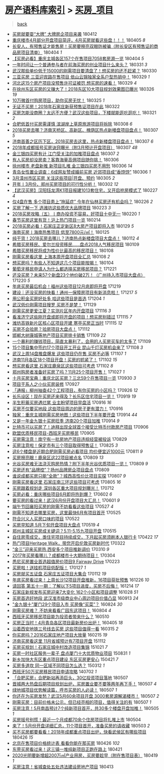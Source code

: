 [房产语料库索引](../../README.md)  > [买房_项目](买房_项目.md)
====
> [back](../README.md)

- [买房就要耍“大牌” 大牌房企项目来袭](http://jkwz.applinzi.com/ittc/7091112811537368071.html#%E4%B9%B0%E6%88%BF%E5%B0%B1%E8%A6%81%E8%80%8D%E2%80%9C%E5%A4%A7%E7%89%8C%E2%80%9D+%E5%A4%A7%E7%89%8C%E6%88%BF%E4%BC%81%E9%A1%B9%E7%9B%AE%E6%9D%A5%E8%A2%AD) 180412  
- [重庆楼市4月部分开盘项目简评，4月买房就看这些盘！！！](http://jkwz.applinzi.com/ittc/7088194330412188688.html#%E9%87%8D%E5%BA%86%E6%A5%BC%E5%B8%824%E6%9C%88%E9%83%A8%E5%88%86%E5%BC%80%E7%9B%98%E9%A1%B9%E7%9B%AE%E7%AE%80%E8%AF%84%EF%BC%8C4%E6%9C%88%E4%B9%B0%E6%88%BF%E5%B0%B1%E7%9C%8B%E8%BF%99%E4%BA%9B%E7%9B%98%EF%BC%81%EF%BC%81%EF%BC%81) 180405 *8* 
- [长安人，有预售证才能售房！买房要擦亮双眼防被骗（附长安区有预售证的商品房项目清单）](http://jkwz.applinzi.com/ittc/7088210802513544203.html#%E9%95%BF%E5%AE%89%E4%BA%BA%EF%BC%8C%E6%9C%89%E9%A2%84%E5%94%AE%E8%AF%81%E6%89%8D%E8%83%BD%E5%94%AE%E6%88%BF%EF%BC%81%E4%B9%B0%E6%88%BF%E8%A6%81%E6%93%A6%E4%BA%AE%E5%8F%8C%E7%9C%BC%E9%98%B2%E8%A2%AB%E9%AA%97%EF%BC%88%E9%99%84%E9%95%BF%E5%AE%89%E5%8C%BA%E6%9C%89%E9%A2%84%E5%94%AE%E8%AF%81%E7%9A%84%E5%95%86%E5%93%81%E6%88%BF%E9%A1%B9%E7%9B%AE%E6%B8%85%E5%8D%95%EF%BC%89) 180404 *1* 
- [【买房必看】重庆主城各区157个在售项目7058套房源一览](http://jkwz.applinzi.com/ittc/7088129316569482257.html#%E3%80%90%E4%B9%B0%E6%88%BF%E5%BF%85%E7%9C%8B%E3%80%91%E9%87%8D%E5%BA%86%E4%B8%BB%E5%9F%8E%E5%90%84%E5%8C%BA157%E4%B8%AA%E5%9C%A8%E5%94%AE%E9%A1%B9%E7%9B%AE7058%E5%A5%97%E6%88%BF%E6%BA%90%E4%B8%80%E8%A7%88) 180404 *5* 
- [一年时间让一个普通参与者在前海买房的创业项目什么来头？](http://jkwz.applinzi.com/ittc/7086736164595958794.html#%E4%B8%80%E5%B9%B4%E6%97%B6%E9%97%B4%E8%AE%A9%E4%B8%80%E4%B8%AA%E6%99%AE%E9%80%9A%E5%8F%82%E4%B8%8E%E8%80%85%E5%9C%A8%E5%89%8D%E6%B5%B7%E4%B9%B0%E6%88%BF%E7%9A%84%E5%88%9B%E4%B8%9A%E9%A1%B9%E7%9B%AE%E4%BB%80%E4%B9%88%E6%9D%A5%E5%A4%B4%EF%BC%9F) 180331 *3* 
- [武汉那些单价低于15000的刚需项目要清盘了！想买房的还不赶紧？](http://jkwz.applinzi.com/ittc/7086215783829210122.html#%E6%AD%A6%E6%B1%89%E9%82%A3%E4%BA%9B%E5%8D%95%E4%BB%B7%E4%BD%8E%E4%BA%8E15000%E7%9A%84%E5%88%9A%E9%9C%80%E9%A1%B9%E7%9B%AE%E8%A6%81%E6%B8%85%E7%9B%98%E4%BA%86%EF%BC%81%E6%83%B3%E4%B9%B0%E6%88%BF%E7%9A%84%E8%BF%98%E4%B8%8D%E8%B5%B6%E7%B4%A7%EF%BC%9F) 180330  
- [三亚买房 三亚迎宾路在售项目 依山云锦独家全系户型热销中！](http://jkwz.applinzi.com/ittc/7085905212961457162.html#%E4%B8%89%E4%BA%9A%E4%B9%B0%E6%88%BF+%E4%B8%89%E4%BA%9A%E8%BF%8E%E5%AE%BE%E8%B7%AF%E5%9C%A8%E5%94%AE%E9%A1%B9%E7%9B%AE+%E4%BE%9D%E5%B1%B1%E4%BA%91%E9%94%A6%E7%8B%AC%E5%AE%B6%E5%85%A8%E7%B3%BB%E6%88%B7%E5%9E%8B%E7%83%AD%E9%94%80%E4%B8%AD%EF%BC%81) 180329 *1* 
- [河北这15个房产项目没预售许可证被罚 想买房的速看！](http://jkwz.applinzi.com/ittc/7085863727482274823.html#%E6%B2%B3%E5%8C%97%E8%BF%9915%E4%B8%AA%E6%88%BF%E4%BA%A7%E9%A1%B9%E7%9B%AE%E6%B2%A1%E9%A2%84%E5%94%AE%E8%AE%B8%E5%8F%AF%E8%AF%81%E8%A2%AB%E7%BD%9A+%E6%83%B3%E4%B9%B0%E6%88%BF%E7%9A%84%E9%80%9F%E7%9C%8B%EF%BC%81) 180329 *4* 
- [在徐州东区买房的又赚大了！2018东区10大项目规划效果图已曝光](http://jkwz.applinzi.com/ittc/7084866935655498768.html#%E5%9C%A8%E5%BE%90%E5%B7%9E%E4%B8%9C%E5%8C%BA%E4%B9%B0%E6%88%BF%E7%9A%84%E5%8F%88%E8%B5%9A%E5%A4%A7%E4%BA%86%EF%BC%812018%E4%B8%9C%E5%8C%BA10%E5%A4%A7%E9%A1%B9%E7%9B%AE%E8%A7%84%E5%88%92%E6%95%88%E6%9E%9C%E5%9B%BE%E5%B7%B2%E6%9B%9D%E5%85%89) 180326 *19* 
- [10万微首付购房项目，助你买房无忧！](http://jkwz.applinzi.com/ittc/7084485387357783046.html#10%E4%B8%87%E5%BE%AE%E9%A6%96%E4%BB%98%E8%B4%AD%E6%88%BF%E9%A1%B9%E7%9B%AE%EF%BC%8C%E5%8A%A9%E4%BD%A0%E4%B9%B0%E6%88%BF%E6%97%A0%E5%BF%A7%EF%BC%81) 180325 *1* 
- [无证不买房！2018年石家庄新获预售证项目在此](http://jkwz.applinzi.com/ittc/7083289881654854662.html#%E6%97%A0%E8%AF%81%E4%B8%8D%E4%B9%B0%E6%88%BF%EF%BC%812018%E5%B9%B4%E7%9F%B3%E5%AE%B6%E5%BA%84%E6%96%B0%E8%8E%B7%E9%A2%84%E5%94%AE%E8%AF%81%E9%A1%B9%E7%9B%AE%E5%9C%A8%E6%AD%A4) 180322  
- [买房怎能没商圈？太远不方便？武汉这些项目，下楼就能逛吃逛吃！](http://jkwz.applinzi.com/ittc/7082874680774231051.html#%E4%B9%B0%E6%88%BF%E6%80%8E%E8%83%BD%E6%B2%A1%E5%95%86%E5%9C%88%EF%BC%9F%E5%A4%AA%E8%BF%9C%E4%B8%8D%E6%96%B9%E4%BE%BF%EF%BC%9F%E6%AD%A6%E6%B1%89%E8%BF%99%E4%BA%9B%E9%A1%B9%E7%9B%AE%EF%BC%8C%E4%B8%8B%E6%A5%BC%E5%B0%B1%E8%83%BD%E9%80%9B%E5%90%83%E9%80%9B%E5%90%83%EF%BC%81) 180321 *2* 
- [合肥低首付买房需谨慎  滨湖岸上草原旅游项目将拆除](http://jkwz.applinzi.com/ittc/7078035830096790539.html#%E5%90%88%E8%82%A5%E4%BD%8E%E9%A6%96%E4%BB%98%E4%B9%B0%E6%88%BF%E9%9C%80%E8%B0%A8%E6%85%8E++%E6%BB%A8%E6%B9%96%E5%B2%B8%E4%B8%8A%E8%8D%89%E5%8E%9F%E6%97%85%E6%B8%B8%E9%A1%B9%E7%9B%AE%E5%B0%86%E6%8B%86%E9%99%A4) 180308 *6* 
- [2018买房去哪？济南天桥区、高新区、槐荫区热点新楼盘项目盘点！](http://jkwz.applinzi.com/ittc/7077867932363523078.html#2018%E4%B9%B0%E6%88%BF%E5%8E%BB%E5%93%AA%EF%BC%9F%E6%B5%8E%E5%8D%97%E5%A4%A9%E6%A1%A5%E5%8C%BA%E3%80%81%E9%AB%98%E6%96%B0%E5%8C%BA%E3%80%81%E6%A7%90%E8%8D%AB%E5%8C%BA%E7%83%AD%E7%82%B9%E6%96%B0%E6%A5%BC%E7%9B%98%E9%A1%B9%E7%9B%AE%E7%9B%98%E7%82%B9%EF%BC%81) 180307 *5* 
- [济南首善之区历下区，2018买房去这里，热点新楼盘项目盘点！](http://jkwz.applinzi.com/ittc/7077860208384934919.html#%E6%B5%8E%E5%8D%97%E9%A6%96%E5%96%84%E4%B9%8B%E5%8C%BA%E5%8E%86%E4%B8%8B%E5%8C%BA%EF%BC%8C2018%E4%B9%B0%E6%88%BF%E5%8E%BB%E8%BF%99%E9%87%8C%EF%BC%8C%E7%83%AD%E7%82%B9%E6%96%B0%E6%A5%BC%E7%9B%98%E9%A1%B9%E7%9B%AE%E7%9B%98%E7%82%B9%EF%BC%81) 180307 *6* 
- [2018年成都摇号买房诀窍曝光（附3月预计开盘项目）](http://jkwz.applinzi.com/ittc/7077656185006457863.html#2018%E5%B9%B4%E6%88%90%E9%83%BD%E6%91%87%E5%8F%B7%E4%B9%B0%E6%88%BF%E8%AF%80%E7%AA%8D%E6%9B%9D%E5%85%89%EF%BC%88%E9%99%843%E6%9C%88%E9%A2%84%E8%AE%A1%E5%BC%80%E7%9B%98%E9%A1%B9%E7%9B%AE%EF%BC%89) 180307 *48* 
- [金三银四买房有计 江门受关注的加推项目盘点](http://jkwz.applinzi.com/ittc/7077656829872309255.html#%E9%87%91%E4%B8%89%E9%93%B6%E5%9B%9B%E4%B9%B0%E6%88%BF%E6%9C%89%E8%AE%A1+%E6%B1%9F%E9%97%A8%E5%8F%97%E5%85%B3%E6%B3%A8%E7%9A%84%E5%8A%A0%E6%8E%A8%E9%A1%B9%E7%9B%AE%E7%9B%98%E7%82%B9) 180307 *2* 
- [有人买房却没房卖？客靠海量高佣项目随你挑！](http://jkwz.applinzi.com/ittc/7077384937345123338.html#%E6%9C%89%E4%BA%BA%E4%B9%B0%E6%88%BF%E5%8D%B4%E6%B2%A1%E6%88%BF%E5%8D%96%EF%BC%9F%E5%AE%A2%E9%9D%A0%E6%B5%B7%E9%87%8F%E9%AB%98%E4%BD%A3%E9%A1%B9%E7%9B%AE%E9%9A%8F%E4%BD%A0%E6%8C%91%EF%BC%81) 180306  
- [徐州楼市 老盘新推 新项目扎堆 金三银四买房不用愁](http://jkwz.applinzi.com/ittc/7077362532631446545.html#%E5%BE%90%E5%B7%9E%E6%A5%BC%E5%B8%82+%E8%80%81%E7%9B%98%E6%96%B0%E6%8E%A8+%E6%96%B0%E9%A1%B9%E7%9B%AE%E6%89%8E%E5%A0%86+%E9%87%91%E4%B8%89%E9%93%B6%E5%9B%9B%E4%B9%B0%E6%88%BF%E4%B8%8D%E7%94%A8%E6%84%81) 180306 *14* 
- [青岛女性置业调查：6成网友赞成婚前买房 近郊项目成“香饽饽”](http://jkwz.applinzi.com/ittc/7077355689075016710.html#%E9%9D%92%E5%B2%9B%E5%A5%B3%E6%80%A7%E7%BD%AE%E4%B8%9A%E8%B0%83%E6%9F%A5%EF%BC%9A6%E6%88%90%E7%BD%91%E5%8F%8B%E8%B5%9E%E6%88%90%E5%A9%9A%E5%89%8D%E4%B9%B0%E6%88%BF+%E8%BF%91%E9%83%8A%E9%A1%B9%E7%9B%AE%E6%88%90%E2%80%9C%E9%A6%99%E9%A5%BD%E9%A5%BD%E2%80%9D) 180306 *1* 
- [3月漳州市区买房 关注这些项目|开盘、预约](http://jkwz.applinzi.com/ittc/7077063513862571025.html#3%E6%9C%88%E6%BC%B3%E5%B7%9E%E5%B8%82%E5%8C%BA%E4%B9%B0%E6%88%BF+%E5%85%B3%E6%B3%A8%E8%BF%99%E4%BA%9B%E9%A1%B9%E7%9B%AE%7C%E5%BC%80%E7%9B%98%E3%80%81%E9%A2%84%E7%BA%A6) 180305 *2* 
- [开年丨3月份，郑州买房项目的可行性分析！](http://jkwz.applinzi.com/ittc/7075886871291102219.html#%E5%BC%80%E5%B9%B4%E4%B8%A83%E6%9C%88%E4%BB%BD%EF%BC%8C%E9%83%91%E5%B7%9E%E4%B9%B0%E6%88%BF%E9%A1%B9%E7%9B%AE%E7%9A%84%E5%8F%AF%E8%A1%8C%E6%80%A7%E5%88%86%E6%9E%90%EF%BC%81) 180302 *12* 
- [【武汉买房】汉阳钰龙湾K1项目报建1013套住宅，又开启抢房模式了](http://jkwz.applinzi.com/ittc/7074706099435734026.html#%E3%80%90%E6%AD%A6%E6%B1%89%E4%B9%B0%E6%88%BF%E3%80%91%E6%B1%89%E9%98%B3%E9%92%B0%E9%BE%99%E6%B9%BEK1%E9%A1%B9%E7%9B%AE%E6%8A%A5%E5%BB%BA1013%E5%A5%97%E4%BD%8F%E5%AE%85%EF%BC%8C%E5%8F%88%E5%BC%80%E5%90%AF%E6%8A%A2%E6%88%BF%E6%A8%A1%E5%BC%8F%E4%BA%86) 180227 *4* 
- [仅4盘在售 多个项目患上“拖延症”  今年在仙林买房还有机会吗？](http://jkwz.applinzi.com/ittc/7074388393339651082.html#%E4%BB%854%E7%9B%98%E5%9C%A8%E5%94%AE+%E5%A4%9A%E4%B8%AA%E9%A1%B9%E7%9B%AE%E6%82%A3%E4%B8%8A%E2%80%9C%E6%8B%96%E5%BB%B6%E7%97%87%E2%80%9D++%E4%BB%8A%E5%B9%B4%E5%9C%A8%E4%BB%99%E6%9E%97%E4%B9%B0%E6%88%BF%E8%BF%98%E6%9C%89%E6%9C%BA%E4%BC%9A%E5%90%97%EF%BC%9F) 180226 *2* 
- [买房了解一下 选潍坊这些质优大品牌项目](http://jkwz.applinzi.com/ittc/7073213149312713744.html#%E4%B9%B0%E6%88%BF%E4%BA%86%E8%A7%A3%E4%B8%80%E4%B8%8B+%E9%80%89%E6%BD%8D%E5%9D%8A%E8%BF%99%E4%BA%9B%E8%B4%A8%E4%BC%98%E5%A4%A7%E5%93%81%E7%89%8C%E9%A1%B9%E7%9B%AE) 180223 *3* 
- [2018买房攻略（五）丨商办投资不容易，好项目十中无一](http://jkwz.applinzi.com/ittc/7072107608695899153.html#2018%E4%B9%B0%E6%88%BF%E6%94%BB%E7%95%A5%EF%BC%88%E4%BA%94%EF%BC%89%E4%B8%A8%E5%95%86%E5%8A%9E%E6%8A%95%E8%B5%84%E4%B8%8D%E5%AE%B9%E6%98%93%EF%BC%8C%E5%A5%BD%E9%A1%B9%E7%9B%AE%E5%8D%81%E4%B8%AD%E6%97%A0%E4%B8%80) 180220 *1* 
- [春节买房这里有货！沪上热门项目一览](http://jkwz.applinzi.com/ittc/7069859576487085063.html#%E6%98%A5%E8%8A%82%E4%B9%B0%E6%88%BF%E8%BF%99%E9%87%8C%E6%9C%89%E8%B4%A7%EF%BC%81%E6%B2%AA%E4%B8%8A%E7%83%AD%E9%97%A8%E9%A1%B9%E7%9B%AE%E4%B8%80%E8%A7%88) 180214  
- [2018买房必看！石家庄正定新区8大房产项目即将入市](http://jkwz.applinzi.com/ittc/7064023277398131719.html#2018%E4%B9%B0%E6%88%BF%E5%BF%85%E7%9C%8B%EF%BC%81%E7%9F%B3%E5%AE%B6%E5%BA%84%E6%AD%A3%E5%AE%9A%E6%96%B0%E5%8C%BA8%E5%A4%A7%E6%88%BF%E4%BA%A7%E9%A1%B9%E7%9B%AE%E5%8D%B3%E5%B0%86%E5%85%A5%E5%B8%82) 180129 *5* 
- [海南买房丨海南热售项目 低至7800元/㎡！](http://jkwz.applinzi.com/ittc/7062538735617311754.html#%E6%B5%B7%E5%8D%97%E4%B9%B0%E6%88%BF%E4%B8%A8%E6%B5%B7%E5%8D%97%E7%83%AD%E5%94%AE%E9%A1%B9%E7%9B%AE+%E4%BD%8E%E8%87%B37800%E5%85%83%2F%E3%8E%A1%EF%BC%81) 180125  
- [纯干货！2018买房去哪儿？济南热点新楼盘项目大盘点！](http://jkwz.applinzi.com/ittc/7057631661829653520.html#%E7%BA%AF%E5%B9%B2%E8%B4%A7%EF%BC%812018%E4%B9%B0%E6%88%BF%E5%8E%BB%E5%93%AA%E5%84%BF%EF%BC%9F%E6%B5%8E%E5%8D%97%E7%83%AD%E7%82%B9%E6%96%B0%E6%A5%BC%E7%9B%98%E9%A1%B9%E7%9B%AE%E5%A4%A7%E7%9B%98%E7%82%B9%EF%BC%81) 180112 *4* 
- [希腊买房移民、爱尔兰投资移民……盘点2018人气移民项目](http://jkwz.applinzi.com/ittc/7056513507686614022.html#%E5%B8%8C%E8%85%8A%E4%B9%B0%E6%88%BF%E7%A7%BB%E6%B0%91%E3%80%81%E7%88%B1%E5%B0%94%E5%85%B0%E6%8A%95%E8%B5%84%E7%A7%BB%E6%B0%91%E2%80%A6%E2%80%A6%E7%9B%98%E7%82%B92018%E4%BA%BA%E6%B0%94%E7%A7%BB%E6%B0%91%E9%A1%B9%E7%9B%AE) 180109  
- [希腊买房移民将成为性价比最高的移民项目！](http://jkwz.applinzi.com/ittc/7056266426749289482.html#%E5%B8%8C%E8%85%8A%E4%B9%B0%E6%88%BF%E7%A7%BB%E6%B0%91%E5%B0%86%E6%88%90%E4%B8%BA%E6%80%A7%E4%BB%B7%E6%AF%94%E6%9C%80%E9%AB%98%E7%9A%84%E7%A7%BB%E6%B0%91%E9%A1%B9%E7%9B%AE%EF%BC%81) 180108  
- [刚需买房看这里 上海本周开盘项目全汇总](http://jkwz.applinzi.com/ittc/7056245081944622096.html#%E5%88%9A%E9%9C%80%E4%B9%B0%E6%88%BF%E7%9C%8B%E8%BF%99%E9%87%8C+%E4%B8%8A%E6%B5%B7%E6%9C%AC%E5%91%A8%E5%BC%80%E7%9B%98%E9%A1%B9%E7%9B%AE%E5%85%A8%E6%B1%87%E6%80%BB) 180108 *2* 
- [想买房吗？有些人不知道这几个项目能按揭！](http://jkwz.applinzi.com/ittc/7054688429881689105.html#%E6%83%B3%E4%B9%B0%E6%88%BF%E5%90%97%EF%BC%9F%E6%9C%89%E4%BA%9B%E4%BA%BA%E4%B8%8D%E7%9F%A5%E9%81%93%E8%BF%99%E5%87%A0%E4%B8%AA%E9%A1%B9%E7%9B%AE%E8%83%BD%E6%8C%89%E6%8F%AD%EF%BC%81) 180104  
- [葡萄牙移民申请人为什么都选择买房移民项目？](http://jkwz.applinzi.com/ittc/7049588590227489808.html#%E8%91%A1%E8%90%84%E7%89%99%E7%A7%BB%E6%B0%91%E7%94%B3%E8%AF%B7%E4%BA%BA%E4%B8%BA%E4%BB%80%E4%B9%88%E9%83%BD%E9%80%89%E6%8B%A9%E4%B9%B0%E6%88%BF%E7%A7%BB%E6%B0%91%E9%A1%B9%E7%9B%AE%EF%BC%9F) 171221  
- [还没买房？未来57个新盘23个地价破2万！（广州待入市项目大盘点）](http://jkwz.applinzi.com/ittc/7049089998857438224.html#%E8%BF%98%E6%B2%A1%E4%B9%B0%E6%88%BF%EF%BC%9F%E6%9C%AA%E6%9D%A557%E4%B8%AA%E6%96%B0%E7%9B%9823%E4%B8%AA%E5%9C%B0%E4%BB%B7%E7%A0%B42%E4%B8%87%EF%BC%81%EF%BC%88%E5%B9%BF%E5%B7%9E%E5%BE%85%E5%85%A5%E5%B8%82%E9%A1%B9%E7%9B%AE%E5%A4%A7%E7%9B%98%E7%82%B9%EF%BC%89) 171220 *5* 
- [年底买房最后机会！福州这些项目12月底即将开盘](http://jkwz.applinzi.com/ittc/7048837730501395473.html#%E5%B9%B4%E5%BA%95%E4%B9%B0%E6%88%BF%E6%9C%80%E5%90%8E%E6%9C%BA%E4%BC%9A%EF%BC%81%E7%A6%8F%E5%B7%9E%E8%BF%99%E4%BA%9B%E9%A1%B9%E7%9B%AE12%E6%9C%88%E5%BA%95%E5%8D%B3%E5%B0%86%E5%BC%80%E7%9B%98) 171219  
- [建设｜还没买房的快看！通州一保障房项目有新消息啦！](http://jkwz.applinzi.com/ittc/7048151728153691153.html#%E5%BB%BA%E8%AE%BE%EF%BD%9C%E8%BF%98%E6%B2%A1%E4%B9%B0%E6%88%BF%E7%9A%84%E5%BF%AB%E7%9C%8B%EF%BC%81%E9%80%9A%E5%B7%9E%E4%B8%80%E4%BF%9D%E9%9A%9C%E6%88%BF%E9%A1%B9%E7%9B%AE%E6%9C%89%E6%96%B0%E6%B6%88%E6%81%AF%E5%95%A6%EF%BC%81) 171217 *5* 
- [用公积金买房好处多 哈这些项目是首选](http://jkwz.applinzi.com/ittc/7043017413971411985.html#%E7%94%A8%E5%85%AC%E7%A7%AF%E9%87%91%E4%B9%B0%E6%88%BF%E5%A5%BD%E5%A4%84%E5%A4%9A+%E5%93%88%E8%BF%99%E4%BA%9B%E9%A1%B9%E7%9B%AE%E6%98%AF%E9%A6%96%E9%80%89) 171204 *1* 
- [武汉低价刚需项目搜罗 买房不是梦！](http://jkwz.applinzi.com/ittc/7041295411275367441.html#%E6%AD%A6%E6%B1%89%E4%BD%8E%E4%BB%B7%E5%88%9A%E9%9C%80%E9%A1%B9%E7%9B%AE%E6%90%9C%E7%BD%97+%E4%B9%B0%E6%88%BF%E4%B8%8D%E6%98%AF%E6%A2%A6%EF%BC%81) 171129  
- [刚需买房更爱江夏？实测片区年内开盘项目](http://jkwz.applinzi.com/ittc/7036508723420333072.html#%E5%88%9A%E9%9C%80%E4%B9%B0%E6%88%BF%E6%9B%B4%E7%88%B1%E6%B1%9F%E5%A4%8F%EF%BC%9F%E5%AE%9E%E6%B5%8B%E7%89%87%E5%8C%BA%E5%B9%B4%E5%86%85%E5%BC%80%E7%9B%98%E9%A1%B9%E7%9B%AE) 171116 *3* 
- [看准济宁这些刚开盘或即将开盘的项目！想买房别错过](http://jkwz.applinzi.com/ittc/7036192700645245969.html#%E7%9C%8B%E5%87%86%E6%B5%8E%E5%AE%81%E8%BF%99%E4%BA%9B%E5%88%9A%E5%BC%80%E7%9B%98%E6%88%96%E5%8D%B3%E5%B0%86%E5%BC%80%E7%9B%98%E7%9A%84%E9%A1%B9%E7%9B%AE%EF%BC%81%E6%83%B3%E4%B9%B0%E6%88%BF%E5%88%AB%E9%94%99%E8%BF%87) 171115 *7* 
- [潍坊高铁新片区核心区项目开建 寒亭买房正当时](http://jkwz.applinzi.com/ittc/7035974793462023185.html#%E6%BD%8D%E5%9D%8A%E9%AB%98%E9%93%81%E6%96%B0%E7%89%87%E5%8C%BA%E6%A0%B8%E5%BF%83%E5%8C%BA%E9%A1%B9%E7%9B%AE%E5%BC%80%E5%BB%BA+%E5%AF%92%E4%BA%AD%E4%B9%B0%E6%88%BF%E6%AD%A3%E5%BD%93%E6%97%B6) 171115 *12* 
- [买房不会验房？验房项目大盘点！](http://jkwz.applinzi.com/ittc/7035173502615815184.html#%E4%B9%B0%E6%88%BF%E4%B8%8D%E4%BC%9A%E9%AA%8C%E6%88%BF%EF%BC%9F%E9%AA%8C%E6%88%BF%E9%A1%B9%E7%9B%AE%E5%A4%A7%E7%9B%98%E7%82%B9%EF%BC%81) 171112  
- [邯郸大树康城等地产项目买房排卡销售](http://jkwz.applinzi.com/ittc/7034013313543963664.html#%E9%82%AF%E9%83%B8%E5%A4%A7%E6%A0%91%E5%BA%B7%E5%9F%8E%E7%AD%89%E5%9C%B0%E4%BA%A7%E9%A1%B9%E7%9B%AE%E4%B9%B0%E6%88%BF%E6%8E%92%E5%8D%A1%E9%94%80%E5%94%AE) 171109 *22* 
- [一个暴利的赚钱项目，简直太暴利了，会用的人买房买车的太多了](http://jkwz.applinzi.com/ittc/7033878360298619920.html#%E4%B8%80%E4%B8%AA%E6%9A%B4%E5%88%A9%E7%9A%84%E8%B5%9A%E9%92%B1%E9%A1%B9%E7%9B%AE%EF%BC%8C%E7%AE%80%E7%9B%B4%E5%A4%AA%E6%9A%B4%E5%88%A9%E4%BA%86%EF%BC%8C%E4%BC%9A%E7%94%A8%E7%9A%84%E4%BA%BA%E4%B9%B0%E6%88%BF%E4%B9%B0%E8%BD%A6%E7%9A%84%E5%A4%AA%E5%A4%9A%E4%BA%86) 171109  
- [15个项目集中签约17个项目开工开业 昆山千灯买房机会来了](http://jkwz.applinzi.com/ittc/7033509983436669968.html#15%E4%B8%AA%E9%A1%B9%E7%9B%AE%E9%9B%86%E4%B8%AD%E7%AD%BE%E7%BA%A617%E4%B8%AA%E9%A1%B9%E7%9B%AE%E5%BC%80%E5%B7%A5%E5%BC%80%E4%B8%9A+%E6%98%86%E5%B1%B1%E5%8D%83%E7%81%AF%E4%B9%B0%E6%88%BF%E6%9C%BA%E4%BC%9A%E6%9D%A5%E4%BA%86) 171108 *3* 
- [武汉上周14盘推盘爆发 这些项目仍在售 买房不必等](http://jkwz.applinzi.com/ittc/7033115807322735632.html#%E6%AD%A6%E6%B1%89%E4%B8%8A%E5%91%A814%E7%9B%98%E6%8E%A8%E7%9B%98%E7%88%86%E5%8F%91+%E8%BF%99%E4%BA%9B%E9%A1%B9%E7%9B%AE%E4%BB%8D%E5%9C%A8%E5%94%AE+%E4%B9%B0%E6%88%BF%E4%B8%8D%E5%BF%85%E7%AD%89) 171107 *1* 
- [济南11月各区18个项目开盘！买房的抓紧了！](http://jkwz.applinzi.com/ittc/7031382856281097232.html#%E6%B5%8E%E5%8D%9711%E6%9C%88%E5%90%84%E5%8C%BA18%E4%B8%AA%E9%A1%B9%E7%9B%AE%E5%BC%80%E7%9B%98%EF%BC%81%E4%B9%B0%E6%88%BF%E7%9A%84%E6%8A%93%E7%B4%A7%E4%BA%86%EF%BC%81) 171102 *15* 
- [想买房看这里 石家庄鹿泉区这些项目可考虑](http://jkwz.applinzi.com/ittc/7031382784877265937.html#%E6%83%B3%E4%B9%B0%E6%88%BF%E7%9C%8B%E8%BF%99%E9%87%8C+%E7%9F%B3%E5%AE%B6%E5%BA%84%E9%B9%BF%E6%B3%89%E5%8C%BA%E8%BF%99%E4%BA%9B%E9%A1%B9%E7%9B%AE%E5%8F%AF%E8%80%83%E8%99%91) 171102 *8* 
- [郑州购房者准备好买房了吗？11月25个项目开售！](http://jkwz.applinzi.com/ittc/7029154352604906513.html#%E9%83%91%E5%B7%9E%E8%B4%AD%E6%88%BF%E8%80%85%E5%87%86%E5%A4%87%E5%A5%BD%E4%B9%B0%E6%88%BF%E4%BA%86%E5%90%97%EF%BC%9F11%E6%9C%8825%E4%B8%AA%E9%A1%B9%E7%9B%AE%E5%BC%80%E5%94%AE%EF%BC%81) 171027 *1* 
- [十月买房宝典｜重庆北区买房？三北59个在售项目一览](http://jkwz.applinzi.com/ittc/7019231026818319377.html#%E5%8D%81%E6%9C%88%E4%B9%B0%E6%88%BF%E5%AE%9D%E5%85%B8%EF%BD%9C%E9%87%8D%E5%BA%86%E5%8C%97%E5%8C%BA%E4%B9%B0%E6%88%BF%EF%BC%9F%E4%B8%89%E5%8C%9759%E4%B8%AA%E5%9C%A8%E5%94%AE%E9%A1%B9%E7%9B%AE%E4%B8%80%E8%A7%88) 170930 *3* 
- [项目干系人之小伙买房装修](http://jkwz.applinzi.com/ittc/7017753965784204304.html#%E9%A1%B9%E7%9B%AE%E5%B9%B2%E7%B3%BB%E4%BA%BA%E4%B9%8B%E5%B0%8F%E4%BC%99%E4%B9%B0%E6%88%BF%E8%A3%85%E4%BF%AE) 170927  
- [「通报」柳州抽查42个工程项目，有你买房的小区吗？](http://jkwz.applinzi.com/ittc/7017657738149233681.html#%E3%80%8C%E9%80%9A%E6%8A%A5%E3%80%8D%E6%9F%B3%E5%B7%9E%E6%8A%BD%E6%9F%A542%E4%B8%AA%E5%B7%A5%E7%A8%8B%E9%A1%B9%E7%9B%AE%EF%BC%8C%E6%9C%89%E4%BD%A0%E4%B9%B0%E6%88%BF%E7%9A%84%E5%B0%8F%E5%8C%BA%E5%90%97%EF%BC%9F) 170926 *12* 
- [长乐设区！现在买房还来得及？长乐区住宅项目一览！](http://jkwz.applinzi.com/ittc/7015063248439870481.html#%E9%95%BF%E4%B9%90%E8%AE%BE%E5%8C%BA%EF%BC%81%E7%8E%B0%E5%9C%A8%E4%B9%B0%E6%88%BF%E8%BF%98%E6%9D%A5%E5%BE%97%E5%8F%8A%EF%BC%9F%E9%95%BF%E4%B9%90%E5%8C%BA%E4%BD%8F%E5%AE%85%E9%A1%B9%E7%9B%AE%E4%B8%80%E8%A7%88%EF%BC%81) 170919 *19* 
- [半生积蓄买房遇烂尾 业主盼望项目早盘活](http://jkwz.applinzi.com/ittc/7013838220213879824.html#%E5%8D%8A%E7%94%9F%E7%A7%AF%E8%93%84%E4%B9%B0%E6%88%BF%E9%81%87%E7%83%82%E5%B0%BE+%E4%B8%9A%E4%B8%BB%E7%9B%BC%E6%9C%9B%E9%A1%B9%E7%9B%AE%E6%97%A9%E7%9B%98%E6%B4%BB) 170916 *16* 
- [买房不仅要买地段 这些项目周边的房子更有潜力！](http://jkwz.applinzi.com/ittc/7013102955639866384.html#%E4%B9%B0%E6%88%BF%E4%B8%8D%E4%BB%85%E8%A6%81%E4%B9%B0%E5%9C%B0%E6%AE%B5+%E8%BF%99%E4%BA%9B%E9%A1%B9%E7%9B%AE%E5%91%A8%E8%BE%B9%E7%9A%84%E6%88%BF%E5%AD%90%E6%9B%B4%E6%9C%89%E6%BD%9C%E5%8A%9B%EF%BC%81) 170916  
- [独家：重庆主城刚需买房地图！这些项目下半年要开盘](http://jkwz.applinzi.com/ittc/7013236198934578193.html#%E7%8B%AC%E5%AE%B6%EF%BC%9A%E9%87%8D%E5%BA%86%E4%B8%BB%E5%9F%8E%E5%88%9A%E9%9C%80%E4%B9%B0%E6%88%BF%E5%9C%B0%E5%9B%BE%EF%BC%81%E8%BF%99%E4%BA%9B%E9%A1%B9%E7%9B%AE%E4%B8%8B%E5%8D%8A%E5%B9%B4%E8%A6%81%E5%BC%80%E7%9B%98) 170914 *44* 
- [又是一年金九银十买房旺季 济南20个项目加推](http://jkwz.applinzi.com/ittc/7013165831834567696.html#%E5%8F%88%E6%98%AF%E4%B8%80%E5%B9%B4%E9%87%91%E4%B9%9D%E9%93%B6%E5%8D%81%E4%B9%B0%E6%88%BF%E6%97%BA%E5%AD%A3+%E6%B5%8E%E5%8D%9720%E4%B8%AA%E9%A1%B9%E7%9B%AE%E5%8A%A0%E6%8E%A8) 170914 *9* 
- [比特币可以买房了！迪拜出现全球首个接受比特币付款房产项目](http://jkwz.applinzi.com/ittc/7010195008593069073.html#%E6%AF%94%E7%89%B9%E5%B8%81%E5%8F%AF%E4%BB%A5%E4%B9%B0%E6%88%BF%E4%BA%86%EF%BC%81%E8%BF%AA%E6%8B%9C%E5%87%BA%E7%8E%B0%E5%85%A8%E7%90%83%E9%A6%96%E4%B8%AA%E6%8E%A5%E5%8F%97%E6%AF%94%E7%89%B9%E5%B8%81%E4%BB%98%E6%AC%BE%E6%88%BF%E4%BA%A7%E9%A1%B9%E7%9B%AE) 170906  
- [欧盟优质移民项目-西班牙买房移民](http://jkwz.applinzi.com/ittc/7009808709231051792.html#%E6%AC%A7%E7%9B%9F%E4%BC%98%E8%B4%A8%E7%A7%BB%E6%B0%91%E9%A1%B9%E7%9B%AE-%E8%A5%BF%E7%8F%AD%E7%89%99%E4%B9%B0%E6%88%BF%E7%A7%BB%E6%B0%91) 170905  
- [买房需注意！南宁有一批房地产项目违规经营被投诉](http://jkwz.applinzi.com/ittc/7007281991861666833.html#%E4%B9%B0%E6%88%BF%E9%9C%80%E6%B3%A8%E6%84%8F%EF%BC%81%E5%8D%97%E5%AE%81%E6%9C%89%E4%B8%80%E6%89%B9%E6%88%BF%E5%9C%B0%E4%BA%A7%E9%A1%B9%E7%9B%AE%E8%BF%9D%E8%A7%84%E7%BB%8F%E8%90%A5%E8%A2%AB%E6%8A%95%E8%AF%89) 170829  
- [买房注意啦！保定市有三个项目取得预售证！](http://jkwz.applinzi.com/ittc/7005661962019800080.html#%E4%B9%B0%E6%88%BF%E6%B3%A8%E6%84%8F%E5%95%A6%EF%BC%81%E4%BF%9D%E5%AE%9A%E5%B8%82%E6%9C%89%E4%B8%89%E4%B8%AA%E9%A1%B9%E7%9B%AE%E5%8F%96%E5%BE%97%E9%A2%84%E5%94%AE%E8%AF%81%EF%BC%81) 170825 *3* 
- [这6个楼盘是近期合肥刚需买房必看项目 均价便宜近1000元](http://jkwz.applinzi.com/ittc/7000676075737449488.html#%E8%BF%996%E4%B8%AA%E6%A5%BC%E7%9B%98%E6%98%AF%E8%BF%91%E6%9C%9F%E5%90%88%E8%82%A5%E5%88%9A%E9%9C%80%E4%B9%B0%E6%88%BF%E5%BF%85%E7%9C%8B%E9%A1%B9%E7%9B%AE+%E5%9D%87%E4%BB%B7%E4%BE%BF%E5%AE%9C%E8%BF%911000%E5%85%83) 170811 *9* 
- [买房擦亮眼！鹿泉区这22项目被点名](http://jkwz.applinzi.com/ittc/6999853987988505617.html#%E4%B9%B0%E6%88%BF%E6%93%A6%E4%BA%AE%E7%9C%BC%EF%BC%81%E9%B9%BF%E6%B3%89%E5%8C%BA%E8%BF%9922%E9%A1%B9%E7%9B%AE%E8%A2%AB%E7%82%B9%E5%90%8D) 170809 *13* 
- [光谷买房难无法浇灭购房热情？附下半年光谷优质项目一览！](http://jkwz.applinzi.com/ittc/6999755304676623377.html#%E5%85%89%E8%B0%B7%E4%B9%B0%E6%88%BF%E9%9A%BE%E6%97%A0%E6%B3%95%E6%B5%87%E7%81%AD%E8%B4%AD%E6%88%BF%E7%83%AD%E6%83%85%EF%BC%9F%E9%99%84%E4%B8%8B%E5%8D%8A%E5%B9%B4%E5%85%89%E8%B0%B7%E4%BC%98%E8%B4%A8%E9%A1%B9%E7%9B%AE%E4%B8%80%E8%A7%88%EF%BC%81) 170809 *9* 
- [买房还有“品牌控”？扬州品牌房企项目盘点](http://jkwz.applinzi.com/ittc/6999592864726909968.html#%E4%B9%B0%E6%88%BF%E8%BF%98%E6%9C%89%E2%80%9C%E5%93%81%E7%89%8C%E6%8E%A7%E2%80%9D%EF%BC%9F%E6%89%AC%E5%B7%9E%E5%93%81%E7%89%8C%E6%88%BF%E4%BC%81%E9%A1%B9%E7%9B%AE%E7%9B%98%E7%82%B9) 170809  
- [谁说成都买房只能“全款”？城西高性价比项目实探](http://jkwz.applinzi.com/ittc/6999056694142043153.html#%E8%B0%81%E8%AF%B4%E6%88%90%E9%83%BD%E4%B9%B0%E6%88%BF%E5%8F%AA%E8%83%BD%E2%80%9C%E5%85%A8%E6%AC%BE%E2%80%9D%EF%BC%9F%E5%9F%8E%E8%A5%BF%E9%AB%98%E6%80%A7%E4%BB%B7%E6%AF%94%E9%A1%B9%E7%9B%AE%E5%AE%9E%E6%8E%A2) 170807 *9* 
- [刚需买房看这里 石家庄南三环这些项目可考虑](http://jkwz.applinzi.com/ittc/6998329826132624401.html#%E5%88%9A%E9%9C%80%E4%B9%B0%E6%88%BF%E7%9C%8B%E8%BF%99%E9%87%8C+%E7%9F%B3%E5%AE%B6%E5%BA%84%E5%8D%97%E4%B8%89%E7%8E%AF%E8%BF%99%E4%BA%9B%E9%A1%B9%E7%9B%AE%E5%8F%AF%E8%80%83%E8%99%91) 170805 *16* 
- [买房跟着规划走 深圳各区重大项目规划曝光！](http://jkwz.applinzi.com/ittc/6989458005257880592.html#%E4%B9%B0%E6%88%BF%E8%B7%9F%E7%9D%80%E8%A7%84%E5%88%92%E8%B5%B0+%E6%B7%B1%E5%9C%B3%E5%90%84%E5%8C%BA%E9%87%8D%E5%A4%A7%E9%A1%B9%E7%9B%AE%E8%A7%84%E5%88%92%E6%9B%9D%E5%85%89%EF%BC%81) 170712  
- [买房必看：重庆哪些项目6月即将热到爆？](http://jkwz.applinzi.com/ittc/6974466060408325124.html#%E4%B9%B0%E6%88%BF%E5%BF%85%E7%9C%8B%EF%BC%9A%E9%87%8D%E5%BA%86%E5%93%AA%E4%BA%9B%E9%A1%B9%E7%9B%AE6%E6%9C%88%E5%8D%B3%E5%B0%86%E7%83%AD%E5%88%B0%E7%88%86%EF%BC%9F) 170602 *6* 
- [要买房的看过来！武汉6月份开盘项目大汇总！](http://jkwz.applinzi.com/ittc/6974074472272233477.html#%E8%A6%81%E4%B9%B0%E6%88%BF%E7%9A%84%E7%9C%8B%E8%BF%87%E6%9D%A5%EF%BC%81%E6%AD%A6%E6%B1%896%E6%9C%88%E4%BB%BD%E5%BC%80%E7%9B%98%E9%A1%B9%E7%9B%AE%E5%A4%A7%E6%B1%87%E6%80%BB%EF%BC%81) 170601 *9* 
- [端午节回襄阳买房的刚需不妨看看这些项目](http://jkwz.applinzi.com/ittc/6972371941351490564.html#%E7%AB%AF%E5%8D%88%E8%8A%82%E5%9B%9E%E8%A5%84%E9%98%B3%E4%B9%B0%E6%88%BF%E7%9A%84%E5%88%9A%E9%9C%80%E4%B8%8D%E5%A6%A8%E7%9C%8B%E7%9C%8B%E8%BF%99%E4%BA%9B%E9%A1%B9%E7%9B%AE) 170527 *4* 
- [刚需不知道去哪里买房，这里最快6月有项目首开](http://jkwz.applinzi.com/ittc/6971536834671674373.html#%E5%88%9A%E9%9C%80%E4%B8%8D%E7%9F%A5%E9%81%93%E5%8E%BB%E5%93%AA%E9%87%8C%E4%B9%B0%E6%88%BF%EF%BC%8C%E8%BF%99%E9%87%8C%E6%9C%80%E5%BF%AB6%E6%9C%88%E6%9C%89%E9%A1%B9%E7%9B%AE%E9%A6%96%E5%BC%80) 170525  
- [符合兴义人买房口味的项目](http://jkwz.applinzi.com/ittc/6970504701689725957.html#%E7%AC%A6%E5%90%88%E5%85%B4%E4%B9%89%E4%BA%BA%E4%B9%B0%E6%88%BF%E5%8F%A3%E5%91%B3%E7%9A%84%E9%A1%B9%E7%9B%AE) 170522  
- [买房早知道 5月下旬开盘项目大盘点](http://jkwz.applinzi.com/ittc/6969407095102243845.html#%E4%B9%B0%E6%88%BF%E6%97%A9%E7%9F%A5%E9%81%93+5%E6%9C%88%E4%B8%8B%E6%97%AC%E5%BC%80%E7%9B%98%E9%A1%B9%E7%9B%AE%E5%A4%A7%E7%9B%98%E7%82%B9) 170519 *4* 
- [郑州主城区买房成关键词？5.11-5.15九项目开盘](http://jkwz.applinzi.com/ittc/6967916072832336901.html#%E9%83%91%E5%B7%9E%E4%B8%BB%E5%9F%8E%E5%8C%BA%E4%B9%B0%E6%88%BF%E6%88%90%E5%85%B3%E9%94%AE%E8%AF%8D%EF%BC%9F5.11-5.15%E4%B9%9D%E9%A1%B9%E7%9B%AE%E5%BC%80%E7%9B%98) 170515  
- [自住房零成交，类住宅项目持续成交，下月起买房须刷本人银行卡](http://jkwz.applinzi.com/ittc/6959378071667868676.html#%E8%87%AA%E4%BD%8F%E6%88%BF%E9%9B%B6%E6%88%90%E4%BA%A4%EF%BC%8C%E7%B1%BB%E4%BD%8F%E5%AE%85%E9%A1%B9%E7%9B%AE%E6%8C%81%E7%BB%AD%E6%88%90%E4%BA%A4%EF%BC%8C%E4%B8%8B%E6%9C%88%E8%B5%B7%E4%B9%B0%E6%88%BF%E9%A1%BB%E5%88%B7%E6%9C%AC%E4%BA%BA%E9%93%B6%E8%A1%8C%E5%8D%A1) 170422 *17* 
- [热门项目Heritage Walk，带您开启伦敦买房新时代](http://jkwz.applinzi.com/ittc/6947917325926925316.html#%E7%83%AD%E9%97%A8%E9%A1%B9%E7%9B%AEHeritage+Walk%EF%BC%8C%E5%B8%A6%E6%82%A8%E5%BC%80%E5%90%AF%E4%BC%A6%E6%95%A6%E4%B9%B0%E6%88%BF%E6%96%B0%E6%97%B6%E4%BB%A3) 170322  
- [“金三”迎来买房热 西安多个项目推新调价](http://jkwz.applinzi.com/ittc/6943417653518664709.html#%E2%80%9C%E9%87%91%E4%B8%89%E2%80%9D%E8%BF%8E%E6%9D%A5%E4%B9%B0%E6%88%BF%E7%83%AD+%E8%A5%BF%E5%AE%89%E5%A4%9A%E4%B8%AA%E9%A1%B9%E7%9B%AE%E6%8E%A8%E6%96%B0%E8%B0%83%E4%BB%B7) 170310 *9* 
- [2017年买房看哪儿？成都楼市十大期待项目！](http://jkwz.applinzi.com/ittc/6941234972525593605.html#2017%E5%B9%B4%E4%B9%B0%E6%88%BF%E7%9C%8B%E5%93%AA%E5%84%BF%EF%BC%9F%E6%88%90%E9%83%BD%E6%A5%BC%E5%B8%82%E5%8D%81%E5%A4%A7%E6%9C%9F%E5%BE%85%E9%A1%B9%E7%9B%AE%EF%BC%81) 170304  
- [悉尼买房置业首选超值房价项目9 Fairway Drive](http://jkwz.applinzi.com/ittc/6937898011660387333.html#%E6%82%89%E5%B0%BC%E4%B9%B0%E6%88%BF%E7%BD%AE%E4%B8%9A%E9%A6%96%E9%80%89%E8%B6%85%E5%80%BC%E6%88%BF%E4%BB%B7%E9%A1%B9%E7%9B%AE9+Fairway+Drive) 170223  
- [买房啦！送挂机项目低配版！](http://jkwz.applinzi.com/ittc/6927915131328791556.html#%E4%B9%B0%E6%88%BF%E5%95%A6%EF%BC%81%E9%80%81%E6%8C%82%E6%9C%BA%E9%A1%B9%E7%9B%AE%E4%BD%8E%E9%85%8D%E7%89%88%EF%BC%81) 170127 *1* 
- [买房就买五证盘 石家庄五证项目大集合](http://jkwz.applinzi.com/ittc/6922173473794556932.html#%E4%B9%B0%E6%88%BF%E5%B0%B1%E4%B9%B0%E4%BA%94%E8%AF%81%E7%9B%98+%E7%9F%B3%E5%AE%B6%E5%BA%84%E4%BA%94%E8%AF%81%E9%A1%B9%E7%9B%AE%E5%A4%A7%E9%9B%86%E5%90%88) 170112 *19* 
- [年底买房看过来！上周长沙12项目开盘推新，16项目获批预售](http://jkwz.applinzi.com/ittc/6915972532909114372.html#%E5%B9%B4%E5%BA%95%E4%B9%B0%E6%88%BF%E7%9C%8B%E8%BF%87%E6%9D%A5%EF%BC%81%E4%B8%8A%E5%91%A8%E9%95%BF%E6%B2%9912%E9%A1%B9%E7%9B%AE%E5%BC%80%E7%9B%98%E6%8E%A8%E6%96%B0%EF%BC%8C16%E9%A1%B9%E7%9B%AE%E8%8E%B7%E6%89%B9%E9%A2%84%E5%94%AE) 161226 *10* 
- [请回答 第五十一期：了解以下5项目进度，买房不后悔！](http://jkwz.applinzi.com/ittc/6911416553416688645.html#%E8%AF%B7%E5%9B%9E%E7%AD%94+%E7%AC%AC%E4%BA%94%E5%8D%81%E4%B8%80%E6%9C%9F%EF%BC%9A%E4%BA%86%E8%A7%A3%E4%BB%A5%E4%B8%8B5%E9%A1%B9%E7%9B%AE%E8%BF%9B%E5%BA%A6%EF%BC%8C%E4%B9%B0%E6%88%BF%E4%B8%8D%E5%90%8E%E6%82%94%EF%BC%81) 161214 *17* 
- [石家庄新规发布买房迎来7大变化 162个小区和项目调整](http://jkwz.applinzi.com/ittc/6894040187293664261.html#%E7%9F%B3%E5%AE%B6%E5%BA%84%E6%96%B0%E8%A7%84%E5%8F%91%E5%B8%83%E4%B9%B0%E6%88%BF%E8%BF%8E%E6%9D%A57%E5%A4%A7%E5%8F%98%E5%8C%96+162%E4%B8%AA%E5%B0%8F%E5%8C%BA%E5%92%8C%E9%A1%B9%E7%9B%AE%E8%B0%83%E6%95%B4) 161028 *51* 
- [买房首选好地段 武汉准市级商业中心周边项目价值凸显](http://jkwz.applinzi.com/ittc/6877284698631439365.html#%E4%B9%B0%E6%88%BF%E9%A6%96%E9%80%89%E5%A5%BD%E5%9C%B0%E6%AE%B5+%E6%AD%A6%E6%B1%89%E5%87%86%E5%B8%82%E7%BA%A7%E5%95%86%E4%B8%9A%E4%B8%AD%E5%BF%83%E5%91%A8%E8%BE%B9%E9%A1%B9%E7%9B%AE%E4%BB%B7%E5%80%BC%E5%87%B8%E6%98%BE) 160913 *24* 
- [&quot;金九银十&quot;厦门29个项目入市 买房像“买菜”？](http://jkwz.applinzi.com/ittc/6869847518690673668.html#%26quot%3B%E9%87%91%E4%B9%9D%E9%93%B6%E5%8D%81%26quot%3B%E5%8E%A6%E9%97%A829%E4%B8%AA%E9%A1%B9%E7%9B%AE%E5%85%A5%E5%B8%82+%E4%B9%B0%E6%88%BF%E5%83%8F%E2%80%9C%E4%B9%B0%E8%8F%9C%E2%80%9D%EF%BC%9F) 160824 *30* 
- [刚需买房难？ 不妨来看看广园东这项目！](http://jkwz.applinzi.com/ittc/6862452168652751876.html#%E5%88%9A%E9%9C%80%E4%B9%B0%E6%88%BF%E9%9A%BE%EF%BC%9F+%E4%B8%8D%E5%A6%A8%E6%9D%A5%E7%9C%8B%E7%9C%8B%E5%B9%BF%E5%9B%AD%E4%B8%9C%E8%BF%99%E9%A1%B9%E7%9B%AE%EF%BC%81) 160804 *4* 
- [西班牙买房移民项目能为投资者带来什么？](http://jkwz.applinzi.com/ittc/6830600382468064261.html#%E8%A5%BF%E7%8F%AD%E7%89%99%E4%B9%B0%E6%88%BF%E7%A7%BB%E6%B0%91%E9%A1%B9%E7%9B%AE%E8%83%BD%E4%B8%BA%E6%8A%95%E8%B5%84%E8%80%85%E5%B8%A6%E6%9D%A5%E4%BB%80%E4%B9%88%EF%BC%9F) 160510  
- [买房正当时！4月青岛各区项目最新房价出炉！](http://jkwz.applinzi.com/ittc/6817517738687726596.html#%E4%B9%B0%E6%88%BF%E6%AD%A3%E5%BD%93%E6%97%B6%EF%BC%814%E6%9C%88%E9%9D%92%E5%B2%9B%E5%90%84%E5%8C%BA%E9%A1%B9%E7%9B%AE%E6%9C%80%E6%96%B0%E6%88%BF%E4%BB%B7%E5%87%BA%E7%82%89%EF%BC%81) 160405 *18* 
- [沿着西安地铁三号线去买房 这些项目值得一看](http://jkwz.applinzi.com/ittc/6809650999438345221.html#%E6%B2%BF%E7%9D%80%E8%A5%BF%E5%AE%89%E5%9C%B0%E9%93%81%E4%B8%89%E5%8F%B7%E7%BA%BF%E5%8E%BB%E4%B9%B0%E6%88%BF+%E8%BF%99%E4%BA%9B%E9%A1%B9%E7%9B%AE%E5%80%BC%E5%BE%97%E4%B8%80%E7%9C%8B) 160315 *2* 
- [你买房吗？2016石家庄地产项目大放量](http://jkwz.applinzi.com/ittc/6799064748943475717.html#%E4%BD%A0%E4%B9%B0%E6%88%BF%E5%90%97%EF%BC%9F2016%E7%9F%B3%E5%AE%B6%E5%BA%84%E5%9C%B0%E4%BA%A7%E9%A1%B9%E7%9B%AE%E5%A4%A7%E6%94%BE%E9%87%8F) 160215 *19* 
- [济南买房看这里 11月省城预计有7项目开盘](http://jkwz.applinzi.com/ittc/6763537445606130692.html#%E6%B5%8E%E5%8D%97%E4%B9%B0%E6%88%BF%E7%9C%8B%E8%BF%99%E9%87%8C+11%E6%9C%88%E7%9C%81%E5%9F%8E%E9%A2%84%E8%AE%A1%E6%9C%897%E9%A1%B9%E7%9B%AE%E5%BC%80%E7%9B%98) 151112  
- [买房买规划！石家庄城中村改造项目集锦](http://jkwz.applinzi.com/ittc/6755666528345277444.html#%E4%B9%B0%E6%88%BF%E4%B9%B0%E8%A7%84%E5%88%92%EF%BC%81%E7%9F%B3%E5%AE%B6%E5%BA%84%E5%9F%8E%E4%B8%AD%E6%9D%91%E6%94%B9%E9%80%A0%E9%A1%B9%E7%9B%AE%E9%9B%86%E9%94%A6) 151021 *7* 
- [买房一时社区服务一辈子 盘点厦门十大优质物业项目](http://jkwz.applinzi.com/ittc/6736635292031960068.html#%E4%B9%B0%E6%88%BF%E4%B8%80%E6%97%B6%E7%A4%BE%E5%8C%BA%E6%9C%8D%E5%8A%A1%E4%B8%80%E8%BE%88%E5%AD%90+%E7%9B%98%E7%82%B9%E5%8E%A6%E9%97%A8%E5%8D%81%E5%A4%A7%E4%BC%98%E8%B4%A8%E7%89%A9%E4%B8%9A%E9%A1%B9%E7%9B%AE) 150831 *1* 
- [新乡加快大东区重点项目建设 东区买房更安心](http://jkwz.applinzi.com/ittc/547650611406232812.html#%E6%96%B0%E4%B9%A1%E5%8A%A0%E5%BF%AB%E5%A4%A7%E4%B8%9C%E5%8C%BA%E9%87%8D%E7%82%B9%E9%A1%B9%E7%9B%AE%E5%BB%BA%E8%AE%BE+%E4%B8%9C%E5%8C%BA%E4%B9%B0%E6%88%BF%E6%9B%B4%E5%AE%89%E5%BF%83) 150421 *7* 
- [买房多道坎 同一区域不同项目怎么选？](http://jkwz.applinzi.com/ittc/547650611397631207.html#%E4%B9%B0%E6%88%BF%E5%A4%9A%E9%81%93%E5%9D%8E+%E5%90%8C%E4%B8%80%E5%8C%BA%E5%9F%9F%E4%B8%8D%E5%90%8C%E9%A1%B9%E7%9B%AE%E6%80%8E%E4%B9%88%E9%80%89%EF%BC%9F) 150312 *1* 
- [西班牙50万买房移民项目申请攻略](http://jkwz.applinzi.com/ittc/547650611368675919.html#%E8%A5%BF%E7%8F%AD%E7%89%9950%E4%B8%87%E4%B9%B0%E6%88%BF%E7%A7%BB%E6%B0%91%E9%A1%B9%E7%9B%AE%E7%94%B3%E8%AF%B7%E6%94%BB%E7%95%A5) 140702 *1* 
- [「合肥买房」合肥新站再添巨头，30亿投资项目落地](http://jkwz.applinzi.com/ittc/7100436982343926790.html#%E3%80%8C%E5%90%88%E8%82%A5%E4%B9%B0%E6%88%BF%E3%80%8D%E5%90%88%E8%82%A5%E6%96%B0%E7%AB%99%E5%86%8D%E6%B7%BB%E5%B7%A8%E5%A4%B4%EF%BC%8C30%E4%BA%BF%E6%8A%95%E8%B5%84%E9%A1%B9%E7%9B%AE%E8%90%BD%E5%9C%B0) 180507  
- [晋城两大热盘后期项目规划出炉，买房置业要不要等两年再下手！](http://jkwz.applinzi.com/ittc/7100428891384710151.html#%E6%99%8B%E5%9F%8E%E4%B8%A4%E5%A4%A7%E7%83%AD%E7%9B%98%E5%90%8E%E6%9C%9F%E9%A1%B9%E7%9B%AE%E8%A7%84%E5%88%92%E5%87%BA%E7%82%89%EF%BC%8C%E4%B9%B0%E6%88%BF%E7%BD%AE%E4%B8%9A%E8%A6%81%E4%B8%8D%E8%A6%81%E7%AD%89%E4%B8%A4%E5%B9%B4%E5%86%8D%E4%B8%8B%E6%89%8B%EF%BC%81) 180507 *4* 
- [绿地城项目优势解读篇，呼市买房的人必读！](http://jkwz.applinzi.com/ittc/7100398533452760074.html#%E7%BB%BF%E5%9C%B0%E5%9F%8E%E9%A1%B9%E7%9B%AE%E4%BC%98%E5%8A%BF%E8%A7%A3%E8%AF%BB%E7%AF%87%EF%BC%8C%E5%91%BC%E5%B8%82%E4%B9%B0%E6%88%BF%E7%9A%84%E4%BA%BA%E5%BF%85%E8%AF%BB%EF%BC%81) 180507 *1* 
- [你还在为买房发愁？武汉5月60余项目开盘 3000套房源解渴楼市！](http://jkwz.applinzi.com/ittc/7100310854782419985.html#%E4%BD%A0%E8%BF%98%E5%9C%A8%E4%B8%BA%E4%B9%B0%E6%88%BF%E5%8F%91%E6%84%81%EF%BC%9F%E6%AD%A6%E6%B1%895%E6%9C%8860%E4%BD%99%E9%A1%B9%E7%9B%AE%E5%BC%80%E7%9B%98+3000%E5%A5%97%E6%88%BF%E6%BA%90%E8%A7%A3%E6%B8%B4%E6%A5%BC%E5%B8%82%EF%BC%81) 180507 *2* 
- [刚需买房：目前价格未公示，但已经亮相的项目，值得关注的有](http://jkwz.applinzi.com/ittc/7100293070585332746.html#%E5%88%9A%E9%9C%80%E4%B9%B0%E6%88%BF%EF%BC%9A%E7%9B%AE%E5%89%8D%E4%BB%B7%E6%A0%BC%E6%9C%AA%E5%85%AC%E7%A4%BA%EF%BC%8C%E4%BD%86%E5%B7%B2%E7%BB%8F%E4%BA%AE%E7%9B%B8%E7%9A%84%E9%A1%B9%E7%9B%AE%EF%BC%8C%E5%80%BC%E5%BE%97%E5%85%B3%E6%B3%A8%E7%9A%84%E6%9C%89) 180507 *1* 
- [买房注意！5月南昌预计7个纯新项目首开，共30多个楼盘开盘加推！](http://jkwz.applinzi.com/ittc/7099587191393223687.html#%E4%B9%B0%E6%88%BF%E6%B3%A8%E6%84%8F%EF%BC%815%E6%9C%88%E5%8D%97%E6%98%8C%E9%A2%84%E8%AE%A17%E4%B8%AA%E7%BA%AF%E6%96%B0%E9%A1%B9%E7%9B%AE%E9%A6%96%E5%BC%80%EF%BC%8C%E5%85%B130%E5%A4%9A%E4%B8%AA%E6%A5%BC%E7%9B%98%E5%BC%80%E7%9B%98%E5%8A%A0%E6%8E%A8%EF%BC%81) 180505 *1* 
- [买房摇号别慌！最近一个月成都70余个住房项目将扎堆上市](http://jkwz.applinzi.com/ittc/7099382701859800070.html#%E4%B9%B0%E6%88%BF%E6%91%87%E5%8F%B7%E5%88%AB%E6%85%8C%EF%BC%81%E6%9C%80%E8%BF%91%E4%B8%80%E4%B8%AA%E6%9C%88%E6%88%90%E9%83%BD70%E4%BD%99%E4%B8%AA%E4%BD%8F%E6%88%BF%E9%A1%B9%E7%9B%AE%E5%B0%86%E6%89%8E%E5%A0%86%E4%B8%8A%E5%B8%82) 180504  
- [来了！5月份开盘详细汇总，11个项目首开，准备买房的请收藏](http://jkwz.applinzi.com/ittc/7098801618214716427.html#%E6%9D%A5%E4%BA%86%EF%BC%815%E6%9C%88%E4%BB%BD%E5%BC%80%E7%9B%98%E8%AF%A6%E7%BB%86%E6%B1%87%E6%80%BB%EF%BC%8C11%E4%B8%AA%E9%A1%B9%E7%9B%AE%E9%A6%96%E5%BC%80%EF%BC%8C%E5%87%86%E5%A4%87%E4%B9%B0%E6%88%BF%E7%9A%84%E8%AF%B7%E6%94%B6%E8%97%8F) 180503 *2* 
- [买不买房都要看看！2018年成都重点项目出炉，快看武侯区有哪些项目](http://jkwz.applinzi.com/ittc/7096306280320992272.html#%E4%B9%B0%E4%B8%8D%E4%B9%B0%E6%88%BF%E9%83%BD%E8%A6%81%E7%9C%8B%E7%9C%8B%EF%BC%812018%E5%B9%B4%E6%88%90%E9%83%BD%E9%87%8D%E7%82%B9%E9%A1%B9%E7%9B%AE%E5%87%BA%E7%82%89%EF%BC%8C%E5%BF%AB%E7%9C%8B%E6%AD%A6%E4%BE%AF%E5%8C%BA%E6%9C%89%E5%93%AA%E4%BA%9B%E9%A1%B9%E7%9B%AE) 180426 *15* 
- [北京在售项目价格统计表 看看你能在那买房](http://jkwz.applinzi.com/ittc/7096305949805642758.html#%E5%8C%97%E4%BA%AC%E5%9C%A8%E5%94%AE%E9%A1%B9%E7%9B%AE%E4%BB%B7%E6%A0%BC%E7%BB%9F%E8%AE%A1%E8%A1%A8+%E7%9C%8B%E7%9C%8B%E4%BD%A0%E8%83%BD%E5%9C%A8%E9%82%A3%E4%B9%B0%E6%88%BF) 180426 *102* 
- [东莞买房看过来！这三镇一堆纯新项目正跑在路上](http://jkwz.applinzi.com/ittc/7094570509692044294.html#%E4%B8%9C%E8%8E%9E%E4%B9%B0%E6%88%BF%E7%9C%8B%E8%BF%87%E6%9D%A5%EF%BC%81%E8%BF%99%E4%B8%89%E9%95%87%E4%B8%80%E5%A0%86%E7%BA%AF%E6%96%B0%E9%A1%B9%E7%9B%AE%E6%AD%A3%E8%B7%91%E5%9C%A8%E8%B7%AF%E4%B8%8A) 180421  
- [2020光明要新增超200万㎡产业用房，买房要趁早（附在售项目表）](http://jkwz.applinzi.com/ittc/7093714971940881414.html#2020%E5%85%89%E6%98%8E%E8%A6%81%E6%96%B0%E5%A2%9E%E8%B6%85200%E4%B8%87%E3%8E%A1%E4%BA%A7%E4%B8%9A%E7%94%A8%E6%88%BF%EF%BC%8C%E4%B9%B0%E6%88%BF%E8%A6%81%E8%B6%81%E6%97%A9%EF%BC%88%E9%99%84%E5%9C%A8%E5%94%AE%E9%A1%B9%E7%9B%AE%E8%A1%A8%EF%BC%89) 180419 *1* 
- [买房注意！省城查处五处违法建设房地产项目](http://jkwz.applinzi.com/ittc/7091507000745919495.html#%E4%B9%B0%E6%88%BF%E6%B3%A8%E6%84%8F%EF%BC%81%E7%9C%81%E5%9F%8E%E6%9F%A5%E5%A4%84%E4%BA%94%E5%A4%84%E8%BF%9D%E6%B3%95%E5%BB%BA%E8%AE%BE%E6%88%BF%E5%9C%B0%E4%BA%A7%E9%A1%B9%E7%9B%AE) 180413  
